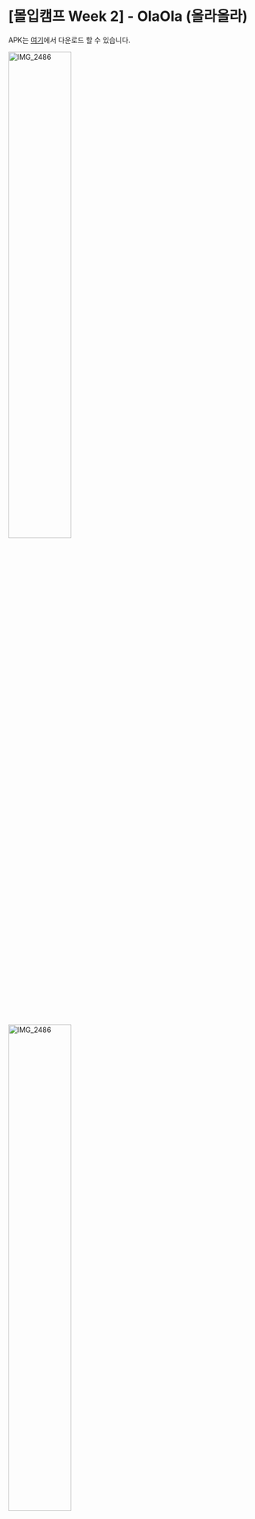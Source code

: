 # [몰입캠프 Week 2] - OlaOla (올라올라)

APK는 [여기](https://drive.google.com/file/d/10UJZOl9N5TSMK19nRUQgTM-5uFRl5Bnc/view?usp=sharing)에서 다운로드 할 수 있습니다.

<img width="50%" alt="IMG_2486" src="https://github.com/pancakesontuesday/2023Madcamp-Week2/assets/109589438/9555cd59-48cd-4627-bc2f-880399175d9f">
<img width="50%" alt="IMG_2486" src="https://github.com/pancakesontuesday/2023Madcamp-Week2/assets/109589438/9d6d84e7-ddc4-4e30-a8eb-b750ed9a2d89">


## 개발자 (Developers)

- [홍은빈](https://github.com/pancakesontuesday), [김은수](https://github.com/EunsuKim03)
<img width="13%" alt="IMG_2489" src="https://github.com/pancakesontuesday/2023Madcamp-Week2/assets/109589438/7fd0c146-0a92-4bad-9d2c-917ae8e03b26">
<img width="10%" alt="IMG_2488" src="https://github.com/pancakesontuesday/2023Madcamp-Week2/assets/109589438/095d9439-0f6a-4703-b937-337ac28fae97">



## 기술 (Tech Stack)

[![](https://img.shields.io/badge/Unity-000000?style=for-the-badge&logo=unity&logoColor=white)](https://unity.com/)
[![](https://img.shields.io/badge/Android_Studio-3DDC84?style=for-the-badge&logo=android-studio&logoColor=white)](https://developer.android.com/studio)
[![](https://img.shields.io/badge/Node.js-339933?style=for-the-badge&logo=node.js&logoColor=white)](https://nodejs.org/)
[![](https://img.shields.io/badge/MongoDB-47A248?style=for-the-badge&logo=mongodb&logoColor=white)](https://www.mongodb.com/)

Unity Game: Madcamp-Week2\
Server: server\
android studio (exported unity project): final\
release APK: apkforder

### 게임
*Unity 2044.3.4f1*

### 서버
*Node.js + Ubuntu 20.4 VM*   
* 서버 API   
  * REST 기반 API   
    * GET: /

### DB
*MongoDB Atlas*

### 카카오 로그인 & 배포
*Android Studio*

---

## 소개 (Introduction)
<img width="10%" alt="IMG_2487" src="https://github.com/pancakesontuesday/2023Madcamp-Week2/assets/109589438/daecbc1c-c984-43f6-a010-dd8357c25496">

`올라올라`는 무한의 계단을 모티브로 만들어진 몰입캠프 대학 대항 게임입니다. 카카오 로그인으로 게임을 이용할 수 있으며 최초 가입시 선택한 대학으로 캐릭터가 결정됩니다. 랭킹탭에서 가입한 유저들의 순위를 확인할 수 있으며 1, 2, 3위는 대학 캐릭터와 함께 명예의 전당에 오르게 됩니다. 대학의 명예를 걸고 계단을 올라올라~

<img width="30%" alt="IMG_2487" src="https://github.com/pancakesontuesday/2023Madcamp-Week2/assets/109589438/46cfc998-9840-4342-a67f-14c6baee229f">


## 기능 (Features)

### 홈화면
 - 유저의 대학에 따라 캐릭터가 지정됩니다. 숙명여대, 한양대, 성균관대, 카이스트, 고려대, GIST, 포스텍은 대학의 마스코트가 캐릭터로 제공되고 이외의 대학은 기본 캐릭터로 플레이하게 됩니다.
 - 홈 화면에서는 랭킹탭과 게임화면에 접근할 수 있습니다.
 - 앱을 실행하면 배경음악을 들을 수 있습니다.

<img width="30%" alt="home0" src="https://github.com/pancakesontuesday/2023Madcamp-Week2/assets/109589438/9a432e01-2271-4ee4-a56c-5ea8b8fc427b">
<img width="30%" alt="home1" src="https://github.com/pancakesontuesday/2023Madcamp-Week2/assets/109589438/d57f664d-49e7-4ff4-bbcb-6b3c1e2e27ea">
<img width="30%" alt="home2" src="https://github.com/pancakesontuesday/2023Madcamp-Week2/assets/109589438/8481562e-5cea-4f7c-bd60-87002affb404">


### 게임화면
 - 오른쪽, 왼쪽 버튼으로 계단을 오를 방향을 선택합니다.
 - 상단의 타이머로 남은 시간을 확인할 수 있습니다. 타이머가 0에 도달할 때까지 계단을 오르지 않으면 게임이 오버됩니다.
 - 오른쪽 상단에서 게임을 잠시 멈추고 다시 실행할 수 있습니다.
 - 캐릭터가 죽으면 비명소리와 함께 캐릭터의 sprite가 변경됩니다.

<img width="30%" alt="game0" src="https://github.com/pancakesontuesday/2023Madcamp-Week2/assets/128043904/5619e341-4c13-4861-8e93-23e81f491bbe">
<img width="30%" alt="game1" src="https://github.com/pancakesontuesday/2023Madcamp-Week2/assets/109589438/28e22bff-e9b1-4373-bfcf-07a0c9327042">
<img width="30%" alt="home2" src="https://github.com/pancakesontuesday/2023Madcamp-Week2/assets/109589438/58b012db-7ee5-4ca9-8709-c61f4babd0f8">


### 랭킹탭
 - 랭킹탭에서는 모든 유저의 순위를 확인할 수 있습니다.
 - 상단에서는 나의 최고 점수를 확인할 수 있으며, 홈버튼으로 홈화면으로 돌아갈 수 있습니다.
 - 1, 2, 3등은 대학 마스코트와 함께 명예의 전당에 오르게 됩니다.
 - Scroll view로 다른 모든 유저의 등수, 소속대학, 유저 이름과 최고점수를 확인할 수 있습니다.

<img width="30%" alt="ranking" src="https://github.com/pancakesontuesday/2023Madcamp-Week2/assets/109589438/29bbad8b-6df1-4052-b50a-1d659817dad9">
